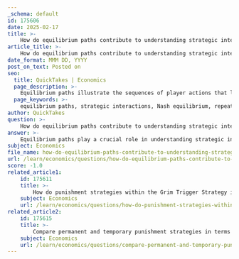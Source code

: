 ```yaml
---
_schema: default
id: 175606
date: 2025-02-17
title: >-
    How do equilibrium paths contribute to understanding strategic interactions in games?
article_title: >-
    How do equilibrium paths contribute to understanding strategic interactions in games?
date_format: MMM DD, YYYY
post_on_text: Posted on
seo:
  title: QuickTakes | Economics
  page_description: >-
    Equilibrium paths illustrate the sequences of player actions that lead to Nash equilibrium in games, providing insight into long-term cooperation, stability of strategies, and the dynamics of strategic interactions.
  page_keywords: >-
    equilibrium paths, strategic interactions, Nash equilibrium, repeated games, long-term considerations, stability of strategies, incentives for cooperation, dynamic interactions, player behavior, finite horizon games, infinite horizon games
author: QuickTakes
question: >-
    How do equilibrium paths contribute to understanding strategic interactions in games?
answer: >-
    Equilibrium paths play a crucial role in understanding strategic interactions in games by illustrating the sequences of actions that players take to reach a Nash equilibrium. These paths provide insight into how players behave over time, especially in repeated games where the same strategic situation is encountered multiple times.\n\n1. **Representation of Actual Play**: Equilibrium paths represent the actual play observed in a game. For instance, in a repeated game scenario where players consistently choose to cooperate, the equilibrium path would be a series of cooperative actions (e.g., CCCCCCCC). This contrasts with a one-shot game where the unique Nash equilibrium might lead to a different outcome (e.g., DD in a prisoner's dilemma).\n\n2. **Long-term Considerations**: In infinite horizon games, players can consider the long-term consequences of their actions. This allows for the possibility of sustaining cooperation over time, as seen in the infinitely repeated prisoner's dilemma. Players may choose strategies that promote cooperation, knowing that future interactions can be influenced by current decisions.\n\n3. **Stability of Strategies**: Analyzing equilibrium paths helps assess the stability of strategies. By comparing original strategies with potential deviations, players can determine whether their current strategy is optimal given the strategies of others. This is essential for understanding the dynamics of player behavior and the outcomes of strategic games.\n\n4. **Incentives for Cooperation**: Equilibrium paths can reveal the incentives for cooperation among players. In repeated games, players may adopt strategies like the grim trigger strategy, where cooperation is maintained until a deviation occurs, after which punishment is enacted. This dynamic interaction fosters an environment where cooperation can be a stable outcome.\n\n5. **Distinction Between Equilibrium and Equilibrium Paths**: It is important to distinguish between the theoretical equilibrium (the Nash equilibrium) and the actual equilibrium paths observed in play. While the Nash equilibrium provides a static view of optimal strategies, equilibrium paths reflect the dynamic nature of strategic interactions and the potential for cooperation or deviation over time.\n\nIn summary, equilibrium paths are essential for understanding strategic interactions in games as they illustrate how players navigate their choices over time, the implications of those choices on cooperation, and the stability of strategies in both finite and infinite horizon games. They provide a framework for analyzing the long-term outcomes of strategic decision-making and the incentives that drive player behavior.
subject: Economics
file_name: how-do-equilibrium-paths-contribute-to-understanding-strategic-interactions-in-games.md
url: /learn/economics/questions/how-do-equilibrium-paths-contribute-to-understanding-strategic-interactions-in-games
score: -1.0
related_article1:
    id: 175611
    title: >-
        How do punishment strategies within the Grim Trigger Strategy incentivize cooperation?
    subject: Economics
    url: /learn/economics/questions/how-do-punishment-strategies-within-the-grim-trigger-strategy-incentivize-cooperation
related_article2:
    id: 175615
    title: >-
        Compare permanent and temporary punishment strategies in terms of their effectiveness in repeated games.
    subject: Economics
    url: /learn/economics/questions/compare-permanent-and-temporary-punishment-strategies-in-terms-of-their-effectiveness-in-repeated-games
---
```


&nbsp;